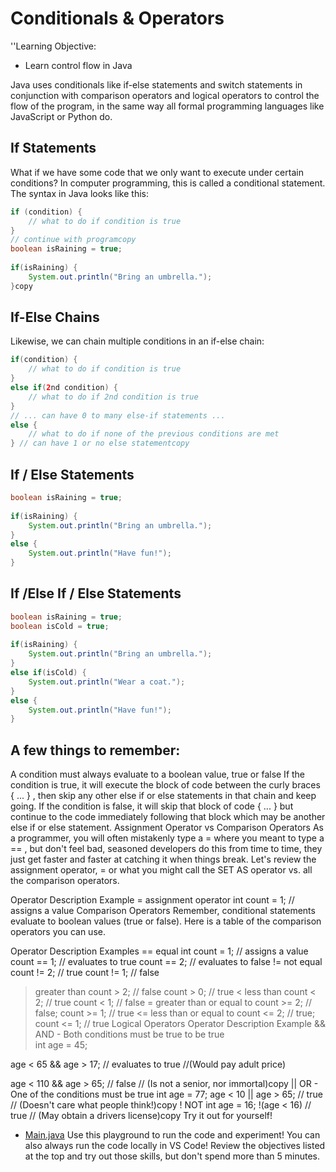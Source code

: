 # Conditionals & Operators
''Learning Objective:
- Learn control flow in Java

Java uses conditionals like if-else statements and switch statements in conjunction with comparison operators and logical operators to control the flow of the program, in the same way all formal programming languages like JavaScript or Python do.

## If Statements
What if we have some code that we only want to execute under certain conditions? In computer programming, this is called a conditional statement. The syntax in Java looks like this:

```java
if (condition) {
    // what to do if condition is true
}
// continue with programcopy
boolean isRaining = true;
    
if(isRaining) {
    System.out.println("Bring an umbrella.");
}copy
```
## If-Else Chains
Likewise, we can chain multiple conditions in an if-else chain:
```java
if(condition) {
    // what to do if condition is true
}
else if(2nd condition) {        
    // what to do if 2nd condition is true
}
// ... can have 0 to many else-if statements ...
else {                           
    // what to do if none of the previous conditions are met
} // can have 1 or no else statementcopy
```
## If / Else Statements

```java
boolean isRaining = true;
    
if(isRaining) {
    System.out.println("Bring an umbrella.");
}
else {
    System.out.println("Have fun!");
}
```

## If /Else If / Else Statements
```java
boolean isRaining = true;
boolean isCold = true;
    
if(isRaining) {
    System.out.println("Bring an umbrella.");
}
else if(isCold) {
    System.out.println("Wear a coat.");
}
else {
    System.out.println("Have fun!");
}
```

## A few things to remember:
A condition must always evaluate to a boolean value, true or false
If the condition is true, it will execute the block of code between the curly braces { ... } , then skip any other else if or else statements in that chain and keep going.
If the condition is false, it will skip that block of code { ... } but continue to the code immediately following that block which may be another else if or else statement.
Assignment Operator vs Comparison Operators
As a programmer, you will often mistakenly type a = where you meant to type a == , but don't feel bad, seasoned developers do this from time to time, they just get faster and faster at catching it when things break. Let's review the assignment operator, = or what you might call the SET AS operator vs. all the comparison operators.

Operator	Description	Example
=	assignment operator	int count = 1; // assigns a value
Comparison Operators
Remember, conditional statements evaluate to boolean values (true or false). Here is a table of the comparison operators you can use.

Operator	Description	Examples
==	equal	int count = 1; // assigns a value
count == 1; // evaluates to true
count == 2; // evaluates to false
!=	not equal	count != 2; // true
count != 1; // false
>	greater than	count > 2; // false
count > 0; // true
<	less than	count < 2; // true
count < 1; // false
>=	greater than or equal to	count >= 2; // false;
count >= 1; // true
<=	less than or equal to	count <= 2; // true;
count <= 1; // true
Logical Operators
Operator	Description	Example
&&	AND - Both conditions must be true to be true	
int age = 45;
    
age < 65 && age > 17; 
// evaluates to true
//(Would pay adult price)
    
age < 110 && age > 65; 
// false
// (Is not a senior, nor immortal)copy
||	OR - One of the conditions must be true	
int age = 77;
age < 10 || age > 65;
// true
// (Doesn't care what people think!)copy
!	NOT	
int age = 16;
!(age < 16)
// true
// (May obtain a drivers license)copy
Try it out for yourself!

- [Main.java](./Main.java)
Use this playground to run the code and experiment!
You can also always run the code locally in VS Code!
Review the objectives listed at the top and try out those skills, but don't spend more than 5 minutes.